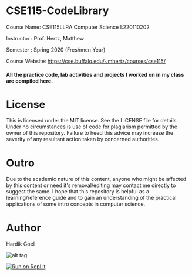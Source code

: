 # CSE115-CodeLibrary

Course Name: CSE115LLRA Computer Science I:220110202

Instructor : Prof. Hertz, Matthew  

Semester   : Spring 2020 (Freshmen Year)

Course Website: https://cse.buffalo.edu/~mhertz/courses/cse115/

#### All the practice code, lab activities and projects I worked on in my class are compiled here.

# License

This is licensed under the MIT license. See the LICENSE file for details. Under no circumstances is use of code for plagiarism permitted by the owner of this repository. Failure to heed this advice may increase the severity of any resultant action taken by concerned authorities.

# Outro

Due to the academic nature of this content, anyone who might be affected by this content or need it's removal/editing may contact me directly to suggest the same. I hope that this repository is helpful as a learning/reference guide and to gain an understanding of the practical applications of some intro concepts in computer science.

# Author

Hardik Goel

![alt tag](https://raw.githubusercontent.com/docker/dockercraft/master/docs/img/landscape.png)


[![Run on Repl.it](https://repl.it/badge/github/znatri/CSE115-CodeLibrary)](https://repl.it/github/znatri/CSE115-CodeLibrary)

